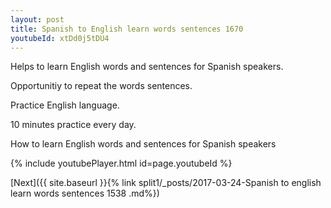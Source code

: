```yaml
---
layout: post
title: Spanish to English learn words sentences 1670 
youtubeId: xtDd0j5tDU4
---
```

 
 
Helps to learn English words and sentences for Spanish speakers.

Opportunitiy to repeat the words sentences. 

Practice English language. 
 
10 minutes practice every day. 
 
How to learn English words and sentences for Spanish speakers 
 
{% include youtubePlayer.html id=page.youtubeId %}
 
 
[Next]({{ site.baseurl }}{% link  split1/_posts/2017-03-24-Spanish to english learn words sentences 1538 .md%})
 
